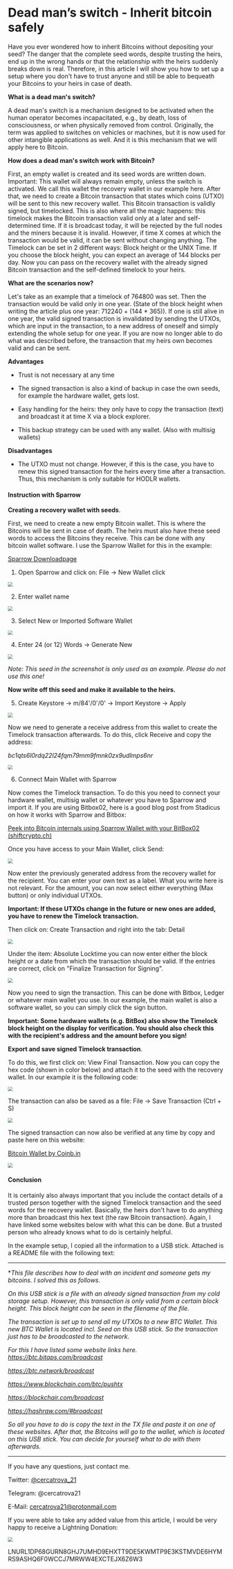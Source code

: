 # **Dead man’s switch - Inherit bitcoin safely**

Have you ever wondered how to inherit Bitcoins without depositing your seed? The danger that the complete seed words, despite trusting the heirs, end up in the wrong hands or that the relationship with the heirs suddenly breaks down is real. Therefore, in this article I will show you how to set up a setup where you don't have to trust anyone and still be able to bequeath your Bitcoins to your heirs in case of death.

**What is a dead man's switch?**

A dead man's switch is a mechanism designed to be activated when the human operator becomes incapacitated, e.g., by death, loss of consciousness, or when physically removed from control. Originally, the term was applied to switches on vehicles or machines, but it is now used for other intangible applications as well. And it is this mechanism that we will apply here to Bitcoin.

**How does a dead man's switch work with Bitcoin?**

First, an empty wallet is created and its seed words are written down. Important: This wallet will always remain empty, unless the switch is activated. We call this wallet the recovery wallet in our example here. After that, we need to create a Bitcoin transaction that states which coins (UTXO) will be sent to this new recovery wallet. This Bitcoin transaction is validly signed, but timelocked. This is also where all the magic happens: this timelock makes the Bitcoin transaction valid only at a later and self-determined time. If it is broadcast today, it will be rejected by the full nodes and the miners because it is invalid. However, if time X comes at which the transaction would be valid, it can be sent without changing anything. The Timelock can be set in 2 different ways: Block height or the UNIX Time. If you choose the block height, you can expect an average of 144 blocks per day. Now you can pass on the recovery wallet with the already signed Bitcoin transaction and the self-defined timelock to your heirs. 

**What are the scenarios now?**

Let's take as an example that a timelock of 764800 was set. Then the transaction would be valid only in one year. (State of the block height when writing the article plus one year: 712240 + (144 * 365)). If one is still alive in one year, the valid signed transaction is invalidated by sending the UTXOs, which are input in the transaction, to a new address of oneself and simply extending the whole setup for one year. If you are now no longer able to do what was described before, the transaction that my heirs own becomes valid and can be sent. 

**Advantages**

- Trust is not necessary at any time
- The signed transaction is also a kind of backup in case the own seeds, for example the hardware wallet, gets lost.

- Easy handling for the heirs: they only have to copy the transaction (text) and broadcast it at time X via a block explorer.

- This backup strategy can be used with any wallet. (Also with multisig wallets)

**Disadvantages** 

- The UTXO must not change. However, if this is the case, you have to renew this signed transaction for the heirs every time after a transaction. Thus, this mechanism is only suitable for HODLR wallets.

#### **Instruction with Sparrow** 

**Creating a recovery wallet with seeds**.

First, we need to create a new empty Bitcoin wallet. This is where the Bitcoins will be sent in case of death. The heirs must also have these seed words to access the Bitcoins they receive. This can be done with any bitcoin wallet software. I use the Sparrow Wallet for this in the example:

[Sparrow Downloadpage](https://www.sparrowwallet.com/download/)

1. Open Sparrow and click on: File -> New Wallet click

<img src="images\2021-12-02 17_11_40-Sparrow.png" style="zoom: 67%;" />

2. Enter wallet name

<img src="images\2021-12-02 17_12_07-Sparrow.png" style="zoom:67%;" />

3. Select New or Imported Software Wallet

<img src="images\2021-12-02 17_12_21-Sparrow - Recovery Wallet.png" style="zoom:67%;" />

4. Enter 24 (or 12) Words -> Generate New

<img src="images\2021-12-02 17_13_04-Sparrow - Recovery Wallet.png" style="zoom:67%;" />

*Note: This seed in the screenshot is only used as an example. Please do not use this one!*

**Now write off this seed and make it available to the heirs.**

5. Create Keystore -> m/84'/0'/0' -> Import Keystore -> Apply

<img src="images\2021-12-02 17_20_11-Sparrow - Recovery Wallet.png" style="zoom:67%;" />

Now we need to generate a receive address from this wallet to create the Timelock transaction afterwards. To do this, click Receive and copy the address:

*bc1qts6l0rdq22l24fqm79mm9fmnk0zx9udlmps6nr*

<img src="images\2021-12-02 17_22_23-Sparrow - Recovery Wallet.png" style="zoom:67%;" />

6. Connect Main Wallet with Sparrow

Now comes the Timelock transaction. To do this you need to connect your hardware wallet, multisig wallet or whatever you have to Sparrow and import it. If you are using Bitbox02, here is a good blog post from Stadicus on how it works with Sparrow and Bitbox: 

[Peek into Bitcoin internals using Sparrow Wallet with your BitBox02 (shiftcrypto.ch)](https://shiftcrypto.ch/blog/peek-into-bitcoin-internals-using-sparrow-wallet-with-your-bitbox02/)

Once you have access to your Main Wallet, click Send:

<img src="images\2021-12-02 17_30_20-Sparrow - Main Wallet.png" style="zoom:67%;" />

Now enter the previously generated address from the recovery wallet for the recipient. You can enter your own text as a label. What you write here is not relevant. For the amount, you can now select either everything (Max button) or only individual UTXOs. 

**Important: If these UTXOs change in the future or new ones are added, you have to renew the Timelock transaction.**

Then click on: Create Transaction and right into the tab: Detail

<img src="images\2021-12-02 17_34_33-Sparrow - An meine Erben.png" style="zoom:67%;" />

Under the item: Absolute Locktime you can now enter either the block height or a date from which the transaction should be valid.
If the entries are correct, click on "Finalize Transaction for Signing".



<img src="images\2021-12-02 17_36_30-Sparrow - An meine Erben.png" style="zoom:67%;" />

Now you need to sign the transaction. This can be done with Bitbox, Ledger or whatever main wallet you use. In our example, the main wallet is also a software wallet, so you can simply click the sign button.

**Important: Some hardware wallets (e.g. BitBox) also show the Timelock block height on the display for verification. You should also check this with the recipient's address and the amount before you sign!**



**Export and save signed Timelock transaction**.

To do this, we first click on: View Final Transaction. Now you can copy the hex code (shown in color below) and attach it to the seed with the recovery wallet. In our example it is the following code: 

<img src="images\2021-12-02 17_42_43-.png" style="zoom:67%;" />

The transaction can also be saved as a file: File -> Save Transaction (Ctrl + S)

<img src="images\2021-12-02 17_42_55-Sparrow - An meine Erben.png" style="zoom:67%;" />

The signed transaction can now also be verified at any time by copy and paste here on this website:

[Bitcoin Wallet by Coinb.in](https://www.coinb.in/#verify)

<img src="images\2021-12-02 17_44_58-Bitcoin Wallet by Coinb.in und 3 weitere Seiten - Persönlich – Microsoft​ Edge.png" style="zoom:67%;" />

#### **Conclusion**

It is certainly also always important that you include the contact details of a trusted person together with the signed Timelock transaction and the seed words for the recovery wallet. Basically, the heirs don't have to do anything more than broadcast this hex text (the raw Bitcoin transaction). Again, I have linked some websites below with what this can be done. But a trusted person who already knows what to do is certainly helpful.

In the example setup, I copied all the information to a USB stick. Attached is a README file with the following text:

--------------------------------------------------------------------------------------------------------------------------------

**This file describes how to deal with an incident and someone gets my bitcoins.* 
*I solved this as follows.*

*On this USB stick is a file with an already signed transaction from my cold storage setup. However, this transaction is only valid from a certain block height. This block height can be seen in the filename of the file.*

*The transaction is set up to send all my UTXOs to a new BTC Wallet. This new BTC Wallet is located incl. Seed on this USB stick. So the transaction just has to be broadcasted to the network.*

*For this I have listed some website links here.*
*https://btc.bitaps.com/broadcast*

*https://btc.network/broadcast*

*https://www.blockchain.com/btc/pushtx*

*https://blockchair.com/broadcast*

*https://hashraw.com/#broadcast*

*So all you have to do is copy the text in the TX file and paste it on one of these websites. After that, the Bitcoins will go to the wallet, which is located on this USB stick. You can decide for yourself what to do with them afterwards.* 

-------------------------------------------------------------------

If you have any questions, just contact me.


Twitter: [@cercatrova_21](https://twitter.com/cercatrova_21)

Telegram: @cercatrova21

E-Mail: [cercatrova21@protonmail.com](mailto:cercatrova21@protonmail.com)

If you were able to take any added value from this article, I would be very happy to receive a Lightning Donation:

<img src="images\QR_lightning.png" style="zoom:67%;" />

LNURL1DP68GURN8GHJ7UMHD9EHXTT9DE5KWMTP9E3KSTMVDE6HYMRS9ASHQ6F0WCCJ7MRWW4EXCTEJX6Z6W3